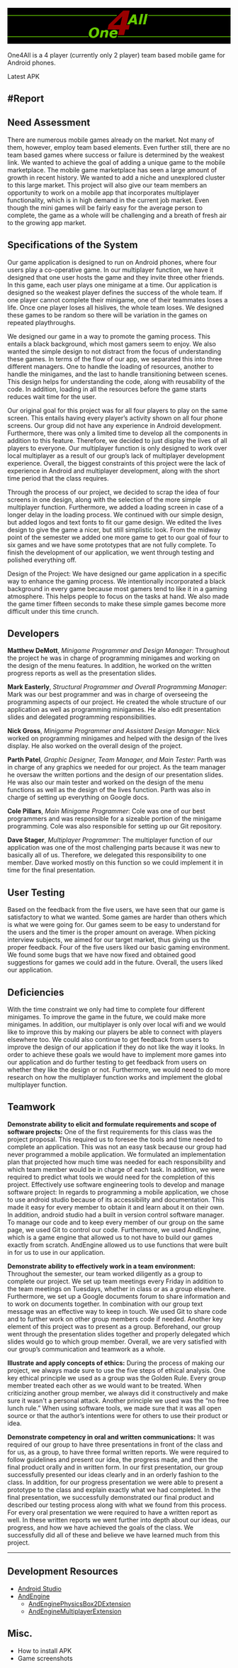 ![One4All](app\src\main\assets\gfx\Title3.png)

One4All is a 4 player (currently only 2 player) team based mobile game for Android phones. 


Latest APK



#Report
------------------
## Need Assessment 

There are numerous mobile games already on the market. Not many of them, however, employ team based elements. Even further still, there are no team based games where success or failure is determined by the weakest link. We wanted to achieve the goal of adding a unique game to the mobile marketplace. The mobile game marketplace has seen a large amount of growth in recent history. We wanted to add a niche and unexplored cluster to this large market. This project will also give our team members an opportunity to work on a mobile app that incorporates multiplayer functionality, which is in high demand in the current job market.  Even though the mini games will be fairly easy for the average person to complete, the game as a whole will be challenging and a breath of fresh air to the growing app market.


## Specifications of the System

Our game application is designed to run on Android phones, where four users play a co-operative game. In our multiplayer function, we have it designed that one user hosts the game and they invite three other friends. In this game, each user plays one minigame at a time. Our application is designed so the weakest player defines the success of the whole team. If one player cannot complete their minigame, one of their teammates loses a life. Once one player loses all hislives, the whole team loses. We designed these games to be random so there will be variation in the games on repeated playthroughs.

We designed our game in a way to promote the gaming process. This entails a black background, which most gamers seem to enjoy. We also wanted the simple design to not distract from the focus of understanding these games. In terms of the flow of our app, we separated this into three different managers. One to handle the loading of resources, another to handle the minigames, and the last to handle transitioning between scenes. This design helps for understanding the code, along with reusability of the code. In addition, loading in all the resources before the game starts reduces wait time for the user.

Our original goal for this project was for all four players to play on the same screen. This entails having every player’s activity shown on all four phone screens. Our group did not have any experience in Android development. Furthermore, there was only a limited time to develop all the components in addition to this feature. Therefore, we decided to just display the lives of all players to everyone. Our multiplayer function is only designed to work over local multiplayer as a result of our group’s lack of multiplayer development experience. Overall, the biggest constraints of this project were the lack of experience in Android and multiplayer development, along with the short time period that the class requires.

Through the process of our project, we decided to scrap the idea of four screens in one design, along with the selection of the more simple multiplayer function. Furthermore, we added a loading screen in case of a longer delay in the loading process. We continued with our simple design, but added logos and text fonts to fit our game design. We edited the lives design to give the game a nicer, but still simplistic look. From the midway point of the semester we added one more game to get to our goal of four to six games and we have some prototypes that are not fully complete. To finish the development of our application, we went through testing and polished everything off.

Design of the Project: We have designed our game application in a specific way to enhance the gaming process. We intentionally incorporated a black background in every game because most gamers tend to like it in a gaming atmosphere. This helps people to focus on the tasks at hand. We also made the game timer fifteen seconds to make these simple games become more difficult under this time crunch.


## Developers

**Matthew DeMott**, *Minigame Programmer and Design Manager*: Throughout the project he was in charge of programming minigames and working on the design of the menu features. In addition, he worked on the written progress reports as well as the presentation slides.

**Mark Easterly**, *Structural Programmer and Overall Programming Manager*: Mark was our best programmer and was in charge of overseeing the programming aspects of our project. He created the whole structure of our application as well as programming minigames. He also edit presentation slides and delegated programming responsibilities.

**Nick Gross**, *Minigame Programmer and Assistant Design Manager*: Nick worked on programming minigames and helped with the design of the lives display. He also worked on the overall design of the project.

**Parth Patel**, *Graphic Designer, Team Manager, and Main Tester*: Parth was in charge of any graphics we needed for our project. As the team manager he oversaw the written portions and the design of our presentation slides. He was also our main tester and worked on the design of the menu functions as well as the design of the lives function. Parth was also in charge of setting up everything on Google docs.

**Cole Pillars**, *Main Minigame Programmer*: Cole was one of our best programmers and was responsible for a sizeable portion of the minigame programming. Cole was also responsible for setting up our Git repository.

**Dave Stager**, *Multiplayer Programmer*: The multiplayer function of our application was one of the most challenging parts because it was new to basically all of us. Therefore, we delegated this responsibility to one member. Dave worked mostly on this function so we could implement it in time for the final presentation.


## User Testing

Based on the feedback from the five users, we have seen that our game is satisfactory to what we wanted. Some games are harder than others which is what we were going for. Our games seem to be easy to understand for the users and the timer is the proper amount on average. When picking interview subjects, we aimed for our target market, thus giving us the proper feedback. Four of the five users liked our basic gaming environment. We found some bugs that we have now fixed and obtained good suggestions for games we could add in the future. Overall, the users liked our application.


## Deficiencies 

With the time constraint we only had time to complete four different minigames. To improve the game in the future, we could make more minigames. In addition, our multiplayer is only over local wifi and we would like to improve this by making our players be able to connect with players elsewhere too. We could also continue to get feedback from users to improve the design of our application if they do not like the way it looks. In order to achieve these goals we would have to implement more games into our application and do further testing to get feedback from users on whether they like the design or not. Furthermore, we would need to do more research on how the multiplayer function works and implement the global multiplayer function.


## Teamwork 

**Demonstrate ability to elicit and formulate requirements and scope of software projects:** One of the first requirements for this class was the project proposal. This required us to foresee the tools and time needed to complete an application. This was not an easy task because our group had never programmed a mobile application. We formulated an implementation plan that projected how much time was needed for each responsibility and which team member would be in charge of each task. In addition, we were required to predict what tools we would need for the completion of this project.
Effectively use software engineering tools to develop and manage software project: In regards to programming a mobile application, we chose to use android studio because of its accessibility and documentation. This made it easy for every member to obtain it and learn about it on their own. In addition, android studio had a built in version control software manager. To manage our code and to keep every member of our group on the same page, we used Git to control our code. Furthermore, we used AndEngine, which is a game engine that allowed us to not have to build our games exactly from scratch. AndEngine allowed us to use functions that were built in for us to use in our application.

**Demonstrate ability to effectively work in a team environment:** Throughout the semester, our team worked diligently as a group to complete our project. We set up team meetings every Friday in addition to the team meetings on Tuesdays, whether in class or as a group elsewhere. Furthermore, we set up a Google documents forum to share information and to work on documents together. In combination with our group text message was an effective way to keep in touch. We used Git to share code and to further work on other group members code if needed. Another key element of this project was to present as a group. Beforehand, our group went through the presentation slides together and properly delegated which slides would go to which group member. Overall, we are very satisfied with our group’s communication and teamwork as a whole.

**Illustrate and apply concepts of ethics:** During the process of making our project, we always made sure to use the five steps of ethical analysis. One key ethical principle we used as a group was the Golden Rule. Every group member treated each other as we would want to be treated. When criticizing another group member, we always did it constructively and make sure it wasn't a personal attack. Another principle we used was the “no free lunch rule.” When using software tools, we made sure that it was all open source or that the author’s intentions were for others to use their product or idea.

**Demonstrate competency in oral and written communications:** It was required of our group to have three presentations in front of the class and for us, as a group, to have three formal written reports. We were required to follow guidelines and present our idea, the progress made, and then the final product orally and in written form. In our first presentation, our group successfully presented our ideas clearly and in an orderly fashion to the class. In addition, for our progress presentation we were able to present a prototype to the class and explain exactly what we had completed. In the final presentation, we successfully demonstrated our final product and described our testing process along with what we found from this process. For every oral presentation we were required to have a written report as well. In these written reports we went further into depth about our ideas, our progress, and how we have achieved the goals of the class. We successfully did all of these and believe we have learned much from this project.

-------------------------

## Development Resources

- [Android Studio](http://developer.android.com/sdk/index.html)
- [AndEngine](https://github.com/nicolasgramlich/AndEngine)
	- [AndEnginePhysicsBox2DExtension](https://github.com/nicolasgramlich/AndEnginePhysicsBox2DExtension)
	- [AndEngineMultiplayerExtension](https://github.com/nicolasgramlich/AndEngineMultiplayerExtension)


## Misc.

- How to install APK
- Game screenshots
